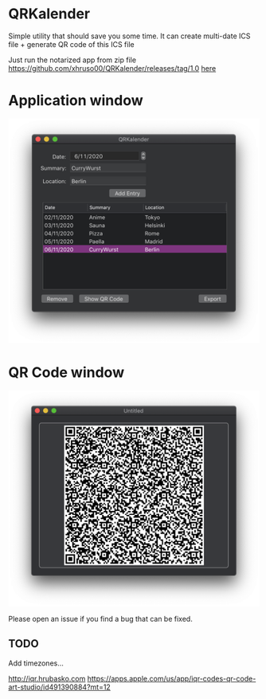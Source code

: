 # QRKalender
Simple utility that should save you some time. 
It can create multi-date ICS file + generate QR code of this ICS file


Just run the notarized app from zip file https://github.com/xhruso00/QRKalender/releases/tag/1.0 [here](https://github.com/xhruso00/QRKalender/releases/tag/1.0)

# Application window
![](https://github.com/xhruso00/QRKalender/raw/main/Images/main-window.png)

# QR Code window
![](https://github.com/xhruso00/QRKalender/raw/main/Images/qr-window.png)

Please open an issue if you find a bug that can be fixed.

## TODO
Add timezones...

http://iqr.hrubasko.com 
https://apps.apple.com/us/app/iqr-codes-qr-code-art-studio/id491390884?mt=12
